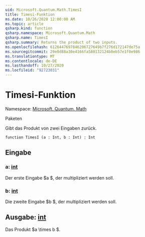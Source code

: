 ```yaml
---
uid: Microsoft.Quantum.Math.TimesI
title: Timesi-Funktion
ms.date: 10/26/2020 12:00:00 AM
ms.topic: article
qsharp.kind: function
qsharp.namespace: Microsoft.Quantum.Math
qsharp.name: TimesI
qsharp.summary: Returns the product of two inputs.
ms.openlocfilehash: 6126447697846206727649b7f276d172147de75a
ms.sourcegitcommit: 29e0d88a30e4166fa580132124b0eb57e1f0e986
ms.translationtype: MT
ms.contentlocale: de-DE
ms.lasthandoff: 10/27/2020
ms.locfileid: "92723031"
---
```

# <a name="timesi-function"></a>Timesi-Funktion

Namespace: [Microsoft. Quantum. Math](xref:Microsoft.Quantum.Math)

Paketen [](https://nuget.org/packages/)


Gibt das Produkt von zwei Eingaben zurück.

```qsharp
function TimesI (a : Int, b : Int) : Int
```


## <a name="input"></a>Eingabe

### <a name="a--int"></a>a: [int](xref:microsoft.quantum.lang-ref.int)

Der erste Eingabe $a $, der multipliziert werden soll.


### <a name="b--int"></a>b: [int](xref:microsoft.quantum.lang-ref.int)

Die zweite Eingabe $b $, der multipliziert werden soll.



## <a name="output--int"></a>Ausgabe: [int](xref:microsoft.quantum.lang-ref.int)

Das Produkt $a \times b $.